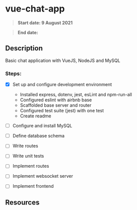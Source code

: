 # vue-chat-app

> **Start date: 9 August 2021**

> **End date:**

## Description

Basic chat application with VueJS, NodeJS and MySQL

### Steps:

- [x] Set up and configure development environment

  - Installed express, dotenv, jest, esLint and npm-run-all
  - Configured eslint with airbnb base
  - Scaffolded base server and router
  - Configured test suite (jest) with one test
  - Create readme

- [ ] Configure and install MySQL

- [ ] Define database schema

- [ ] Write routes

- [ ] Write unit tests

- [ ] Implement routes

- [ ] Implement websocket server

- [ ] Implement frontend

## Resources
